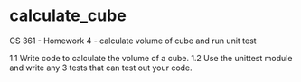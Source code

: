 # calculate_cube
CS 361 - Homework 4 - calculate volume of cube and run unit test

1.1 Write code to calculate the volume of a cube.
1.2 Use the unittest module and write any 3 tests that can test out your
code.

